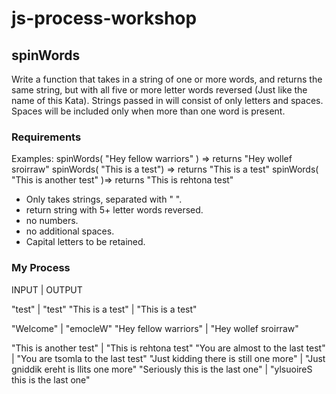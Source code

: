 # js-process-workshop

## spinWords

Write a function that takes in a string of one or more words, and returns the same string, but with all five or more letter words reversed (Just like the name of this Kata). Strings passed in will consist of only letters and spaces. Spaces will be included only when more than one word is present.

### Requirements

Examples: spinWords( "Hey fellow warriors" ) => returns "Hey wollef sroirraw" spinWords( "This is a test") => returns "This is a test" spinWords( "This is another test" )=> returns "This is rehtona test"

- Only takes strings, separated with " ".
- return string with 5+ letter words reversed.
- no numbers.
- no additional spaces.
- Capital letters to be retained.


### My Process

INPUT | OUTPUT

"test" | "test"
"This is a test" | "This is a test"

"Welcome" | "emocleW"
"Hey fellow warriors" | "Hey wollef sroirraw"

"This is another test" | "This is rehtona test"
"You are almost to the last test" | "You are tsomla to the last test"
"Just kidding there is still one more" | "Just gniddik ereht is llits one more"
"Seriously this is the last one" | "ylsuoireS this is the last one"